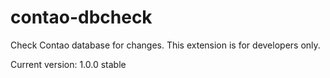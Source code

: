 contao-dbcheck
==============

Check Contao database for changes. This extension is for developers only.

Current version: 1.0.0 stable